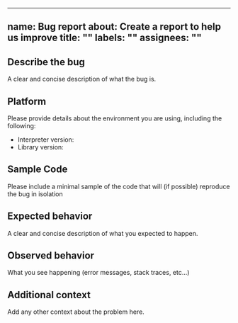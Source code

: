 ---
 name: Bug report
 about: Create a report to help us improve
 title: ""
 labels: ""
 assignees: ""
 ---

 ## Describe the bug

 A clear and concise description of what the bug is.

 ## Platform

 Please provide details about the environment you are using, including the following:

 - Interpreter version:
 - Library version:

 ## Sample Code

 Please include a minimal sample of the code that will (if possible) reproduce the bug in isolation

 ## Expected behavior

 A clear and concise description of what you expected to happen.

 ## Observed behavior

 What you see happening (error messages, stack traces, etc...)

 ## Additional context

 Add any other context about the problem here.
